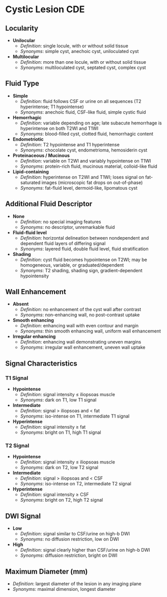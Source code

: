 # Cystic Lesion CDE

## Locularity

- **Unilocular**
  - *Definition*: single locule, with or without solid tissue
  - *Synonyms*: simple cyst, anechoic cyst, uniloculated cyst
- **Multilocular**
  - *Definition*: more than one locule, with or without solid tissue
  - *Synonyms*: multiloculated cyst, septated cyst, complex cyst

## Fluid Type

- **Simple**
  - *Definition*: fluid follows CSF or urine on all sequences (T2 hyperintense; T1 hypointense)
  - *Synonyms*: anechoic fluid, CSF-like fluid, simple cystic fluid
- **Hemorrhagic**
  - *Definition*: variable depending on age; late subacute hemorrhage is hyperintense on both T2WI and T1WI
  - *Synonyms*: blood-filled cyst, clotted fluid, hemorrhagic content
- **Endometriotic**
  - *Definition*: T2 hypointense and T1 hyperintense
  - *Synonyms*: chocolate cyst, endometrioma, hemosiderin cyst
- **Proteinaceous / Mucinous**
  - *Definition*: variable on T2WI and variably hypointense on T1WI
  - *Synonyms*: protein-rich fluid, mucinous material, colloid-like fluid
- **Lipid-containing**
  - *Definition*: hyperintense on T2WI and T1WI; loses signal on fat-saturated images (microscopic fat drops on out-of-phase)
  - *Synonyms*: fat-fluid level, dermoid-like, lipomatous cyst

## Additional Fluid Descriptor

- **None**
  - *Definition*: no special imaging features
  - *Synonyms*: no descriptor, unremarkable fluid
- **Fluid-fluid level**
  - *Definition*: horizontal delineation between nondependent and dependent fluid layers of differing signal
  - *Synonyms*: layered fluid, double fluid level, fluid stratification
- **Shading**
  - *Definition*: cyst fluid becomes hypointense on T2WI; may be homogeneous, variable, or graduated/dependent
  - *Synonyms*: T2 shading, shading sign, gradient-dependent hypointensity

## Wall Enhancement

- **Absent**
  - *Definition*: no enhancement of the cyst wall after contrast
  - *Synonyms*: non-enhancing wall, no post-contrast uptake
- **Smooth enhancing**
  - *Definition*: enhancing wall with even contour and margin
  - *Synonyms*: thin smooth enhancing wall, uniform wall enhancement
- **Irregular enhancing**
  - *Definition*: enhancing wall demonstrating uneven margins
  - *Synonyms*: irregular wall enhancement, uneven wall uptake

## Signal Characteristics

### T1 Signal

- **Hypointense**
  - *Definition*: signal intensity ≤ iliopsoas muscle
  - *Synonyms*: dark on T1, low T1 signal
- **Intermediate**
  - *Definition*: signal > iliopsoas and < fat
  - *Synonyms*: iso-intense on T1, intermediate T1 signal
- **Hyperintense**
  - *Definition*: signal intensity ≥ fat
  - *Synonyms*: bright on T1, high T1 signal

### T2 Signal

- **Hypointense**
  - *Definition*: signal intensity ≤ iliopsoas muscle
  - *Synonyms*: dark on T2, low T2 signal
- **Intermediate**
  - *Definition*: signal > iliopsoas and < CSF
  - *Synonyms*: iso-intense on T2, intermediate T2 signal
- **Hyperintense**
  - *Definition*: signal intensity ≥ CSF
  - *Synonyms*: bright on T2, high T2 signal

## DWI Signal

- **Low**
  - *Definition*: signal similar to CSF/urine on high-b DWI
  - *Synonyms*: no diffusion restriction, low on DWI
- **High**
  - *Definition*: signal clearly higher than CSF/urine on high-b DWI
  - *Synonyms*: diffusion restriction, bright on DWI

## Maximum Diameter (mm)

- *Definition*: largest diameter of the lesion in any imaging plane
- *Synonyms*: maximal dimension, longest diameter
